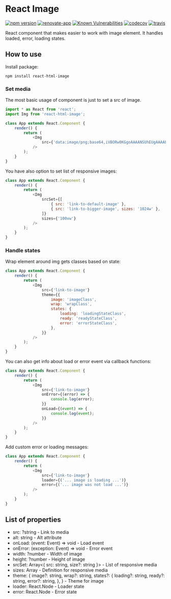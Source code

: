# React Image

[![npm version](https://badge.fury.io/js/react-html-image.svg)](https://badge.fury.io/js/react-html-image)
[![renovate-app](https://img.shields.io/badge/renovate-app-blue.svg)](https://renovateapp.com/)
[![Known Vulnerabilities](https://snyk.io/test/github/fabulator/react-html-image/badge.svg)](https://snyk.io/test/github/fabulator/react-html-image)
[![codecov](https://codecov.io/gh/fabulator/react-html-image/branch/master/graph/badge.svg)](https://codecov.io/gh/fabulator/react-html-image)
[![travis](https://travis-ci.org/fabulator/react-html-image.svg?branch=master)](https://travis-ci.org/fabulator/react-html-image)

React component that makes easier to work with image element. It handles loaded, error, loading states.

## How to use

Install package:

```nodedaemon
npm install react-html-image
```

### Set media

The most basic usage of component is just to set a src of image.

```javascript
import * as React from 'react';
import Img from 'react-html-image';

class App extends React.Component {
    render() {
        return (
            <Img
                src={'data:image/png;base64,iVBORw0KGgoAAAANSUhEUgAAAAEAAAABCAQAAAC1HAwCAAAAC0lEQVR42mNkqAcAAIUAgUW0RjgAAAAASUVORK5CYII='}
            />
        );
    }
}
```

You have also option to set list of responsive images:

```javascript
class App extends React.Component {
    render() {
        return (
            <Img
                srcSet={[
                    { src: 'link-to-default-image' },
                    { src: 'link-to-bigger-image', sizes: '1024w' },
                ]}
                sizes={'100vw'}
            />
        );
    }
}
```

### Handle states

Wrap element around img gets classes based on state:

```javascript
class App extends React.Component {
    render() {
        return (
            <Img
                src={'link-to-image'}
                theme={{
                    image: 'imageClass',
                    wrap: 'wrapClass',
                    states: {
                        loading: 'loadingStateClass',
                        ready: 'readyStateClass',
                        error: 'errorStateClass',
                    },
                }}
            />
        );
    }
}
```

You can also get info about load or error event via callback functions:

```javascript
class App extends React.Component {
    render() {
        return (
            <Img
                src={'link-to-image'}
                onError={(error) => {
                    console.log(error);
                }}
                onLoad={(event) => {
                    console.log(event);
                }}
            />
        );
    }
}
```

Add custom error or loading messages:

```javascript
class App extends React.Component {
    render() {
        return (
            <Img
                src={'link-to-image'}
                loader={('... image is loading ...')}
                error={('... image was not load ...')}
            />
        );
    }
}
```

## List of properties

- src: ?string - Link to media
- alt: string - Alt attribute
- onLoad: (event: Event) => void - Load event
- onError: (exception: Event) => void - Error event
- width: ?number - Width of image
- height: ?number - Height of image
- srcSet: Array<{ src: string, size?: string }> - List of responsive media
- sizes: Array<string> - Definition for responsive media
- theme: {
    image?: string,
    wrap?: string,
    states?: {
        loading?: string,
        ready?: string,
        error?: string,
    },
  } - Theme for image
- loader: React.Node - Loader state
- error: React.Node - Error state
